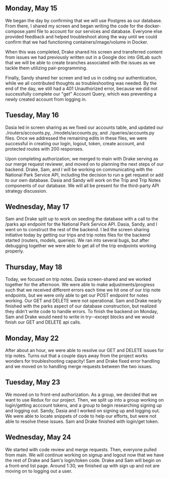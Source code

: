 ## Monday, May 15

We began the day by confirming that we will use Postgres as our database. From there, I shared my screen and began writing the code for the docker-compose.yaml file to account for our services and database. Everyone else provided feedback and helped troubleshoot along the way until we could confirm that we had functioning containers/image/volume in Docker.

When this was completed, Drake shared his screen and transferred content from issues we had previously written out in a Google doc into GitLab such that we will be able to create branches associated with the issues as we tackle them utilizing pair-programming.

Finally, Sandy shared her screen and led us in coding our authentication, while we all contributed thoughts as troubleshooting was needed. By the end of the day, we still had a 401 Unauthorized error, because we did not successfully complete our "get" Account Query, which was preventing a newly created account from logging in.


## Tuesday, May 16

Dasia led in screen sharing as we fixed our accounts table, and updated our ./routers/accounts.py, ./models/accounts.py, and ./queries/accounts.py files. Once we addressed the remaining edits in these files, we were successful in creating our login, logout, token, create account, and protected routes with 200 responses.

Upon completing authorization, we merged to main with Drake serving as our merge request reviewer, and moved on to planning the next steps of our backend. Drake, Sam, and I will be working on communicating with the National Park Service API, including the decision to run a get request or add to our own database. Dasia and Sandy will work on the Trip and Trip Notes components of our database. We will all be present for the third-party API strategy discussion.


## Wednesday, May 17

Sam and Drake split up to work on seeding the database with a call to the /parks api endpoint for the National Park Service API. Dasia, Sandy, and I went on to construct the rest of the backend. I led the screen sharing initiative today by getting our trips and trip notes files for the backend started (routers, models, queries). We ran into several bugs, but after debugging together we were able to get all of the trip endpoints working properly.

## Thursday, May 18

Today, we focused on trip notes. Dasia screen-shared and we worked together for the afternoon. We were able to make adjustments/progress such that we received different errors each time we hit one of our trip note endpoints, but we were only able to get our POST endpoint for notes working. Our GET and DELETE were not operational. Sam and Drake nearly finished with the parks aspect of our database construction, but realized they didn't write code to handle errors. To finish the backend on Monday, Sam and Drake would need to write in try--except blocks and we would finish our GET and DELETE api calls.


## Monday, May 22

After about an hour, we were able to resolve our GET and DELETE issues for trip notes. Turns out that a couple days away from the project works wonders for troubleshooting capacity! Sam and Drake fixed error handling and we moved on to handling merge requests between the two issues.

## Tuesday, May 23

We moved on to front-end authorization. As a group, we decided that we want to use Redux for our project. Then, we split up into a group working on login/getting acccount tokens, and a group to begin researching signing up and logging out. Sandy, Dasia and I worked on signing up and logging out. We were able to locate snippets of code to help our efforts, but were not able to resolve these issues. Sam and Drake finished with login/get token.

## Wednesday, May 24

We started with code review and merge requests. Then, everyone pulled from main. We will continue working on signup and logout now that we have the rest of Drake and Sam's login/token code. Drake and Sam will begin on a front-end list page. Around 1:30, we finished up with sign up and not are moving on to logging out a user. 
